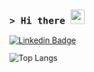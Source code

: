 ### <samp>&gt; Hi there <img src="https://media.giphy.com/media/hvRJCLFzcasrR4ia7z/giphy.gif" width="25"> </samp>

[![Linkedin Badge](https://img.shields.io/badge/-LinkedIn-0e76a8?style=flat-square&logo=Linkedin&logoColor=white)](https://www.linkedin.com/in/mohammedaffar/)

![Top Langs](https://github-readme-stats.vercel.app/api/top-langs/?username=5affar&layout=compact)


